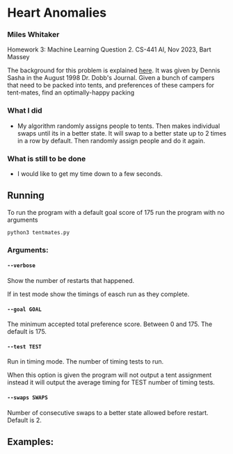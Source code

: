 # Heart Anomalies

### Miles Whitaker

Homework 3: Machine Learning Question 2.
CS-441 AI, Nov 2023, Bart Massey

The background for this problem is explained [here](https://drdobbs.com/mates/184410645). It was given by Dennis Sasha in the August 1998 Dr. Dobb's Journal. Given a bunch of campers that need to be packed into tents, and preferences of these campers for tent-mates, find an optimally-happy packing

### What I did

- My algorithm randomly assigns people to tents. Then makes individual swaps until its in a better state. It will swap to a better state up to 2 times in a row by default. Then randomly assign people and do it again.

### What is still to be done

- I would like to get my time down to a few seconds.

## Running

To run the program with a default goal score of 175 run the program with no arguments

```
python3 tentmates.py
```

### Arguments:

#### `--verbose`

Show the number of restarts that happened.

If in test mode show the timings of easch run as they complete.

#### `--goal GOAL`

The minimum accepted total preference score. Between 0 and 175. The default is 175.

#### `--test TEST`

Run in timing mode. The number of timing tests to run.

When this option is given the program will not output a tent assignment instead it will output the average timing for TEST number of timing tests.

#### `--swaps SWAPS`

Number of consecutive swaps to a better state allowed before restart. Default is 2.

## Examples:
